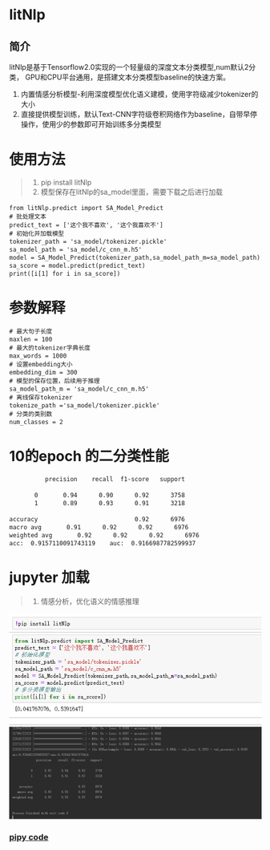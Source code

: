  
# litNlp
## 简介
litNlp是基于Tensorflow2.0实现的一个轻量级的深度文本分类模型,num默认2分类，
GPU和CPU平台通用，是搭建文本分类模型baseline的快速方案。
1. 内置情感分析模型-利用深度模型优化语义建模，使用字符级减少tokenizer的大小
2. 直接提供模型训练，默认Text-CNN字符级卷积网络作为baseline，自带早停操作，使用少的参数即可开始训练多分类模型

# 使用方法
> 1. pip install  litNlp
> 2. 模型保存在litNlp的sa_model里面，需要下载之后进行加载

    from litNlp.predict import SA_Model_Predict
    # 批处理文本
    predict_text = ['这个我不喜欢', '这个我喜欢不']
    # 初始化并加载模型
    tokenizer_path = 'sa_model/tokenizer.pickle'
    sa_model_path = 'sa_model/c_cnn_m.h5'
    model = SA_Model_Predict(tokenizer_path,sa_model_path_m=sa_model_path)
    sa_score = model.predict(predict_text)
    print([i[1] for i in sa_score])
 
# 参数解释
    # 最大句子长度
    maxlen = 100
    # 最大的tokenizer字典长度
    max_words = 1000
    # 设置embedding大小
    embedding_dim = 300
    # 模型的保存位置，后续用于推理
    sa_model_path_m = 'sa_model/c_cnn_m.h5'
    # 离线保存tokenizer
    tokenize_path ='sa_model/tokenizer.pickle'
    # 分类的类别数
    num_classes = 2
# 10的epoch 的二分类性能
              precision    recall  f1-score   support

           0       0.94      0.90      0.92      3758
           1       0.89      0.93      0.91      3218

    accuracy                           0.92      6976
    macro avg       0.91      0.92      0.92      6976
    weighted avg       0.92      0.92      0.92      6976
    acc:  0.9157110091743119    auc:  0.9166987782599937

# jupyter 加载
> 1. 情感分析，优化语义的情感推理
<div align=center><img  src="https://github.com/CarryChang/litNlp/blob/master/pic/tools.png"></div>
<div align=center><img  src="https://github.com/CarryChang/litNlp/blob/master/pic/auc.png"></div>
 
### [pipy code](https://pypi.org/project/litNlp/)
